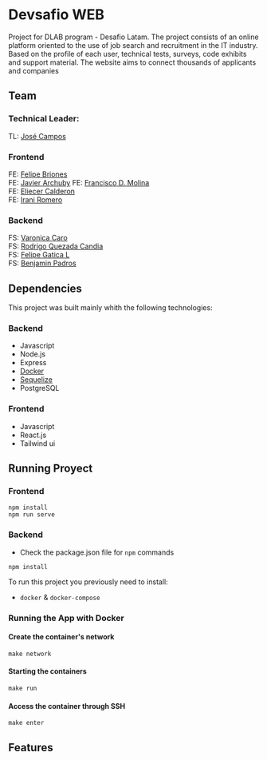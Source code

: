 # Devsafio WEB

Project for DLAB program - Desafio Latam.
The project consists of an online platform oriented to the use of job search and recruitment in the IT industry. Based on the profile of each user, technical tests, surveys, code exhibits and support material. The website aims to connect thousands of applicants and companies

## Team

### Technical Leader:
TL: [José Campos](https://github.com/josecamposhz)

### Frontend

FE: [Felipe Briones](https://github.com/zeed3v)  
FE: [Javier Archuby](https://github.com/Javier1978A)
FE: [Francisco D. Molina](https://github.com/TheFranciscoMolina)    
FE: [Eliecer Calderon](https://github.com/eliecergonzalez2021)   
FE: [Irani Romero](https://github.com/iranimromero) 

### Backend
FS: [Varonica Caro](https://github.com/vecarope)    
FS: [Rodrigo Quezada Candia](https://github.com/DarkKapo)  
FS: [Felipe Gatica L](https://github.com/FelipeGaticaL)  
FS: [Benjamin Padros](https://github.com/bpadros)

## Dependencies    
This project was built mainly whith the following technologies: 

          
### Backend 

- Javascript   
- Node.js   
- Express     
- [Docker](https://www.docker.com/)   
- [Sequelize](https://sequelize.org/)   
- PostgreSQL 

### Frontend

- Javascript    
- React.js  
- Tailwind ui       



## Running Proyect 

### Frontend 

```
npm install 
npm run serve
```

 ### Backend

 - Check the package.json file for `npm` commands 
  ```
  npm install
 ```

To run this project you previously need to install:

- `docker` & `docker-compose`

### Running the App with Docker

#### Create the container's network

```
make network
```

#### Starting the containers

```
make run
```

#### Access the container through SSH

```
make enter
```

## Features 
